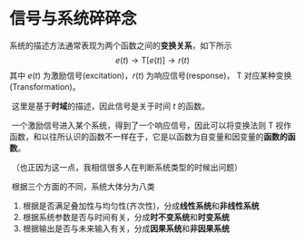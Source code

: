 # 信号与系统碎碎念

​		系统的描述方法通常表现为两个函数之间的**变换关系**，如下所示
$$
e(t)\longrightarrow\mathrm T[e(t)]\longrightarrow r(t)
$$
​		其中 $e(t)$ 为激励信号(excitation)，$r(t)$ 为响应信号(response)， $\mathrm T$ 对应某种变换(Transformation)。

​		这里是基于**时域**的描述，因此信号是关于时间 $t$ 的函数。

​		一个激励信号进入某个系统，得到了一个响应信号，因此可以将变换法则 $\mathrm T$ 视作函数，和以往所认识的函数不一样在于，它是以函数为自变量和因变量的**函数的函数**。

​		（也正因为这一点，我相信很多人在判断系统类型的时候出问题）

​		根据三个方面的不同，系统大体分为八类

1. 根据是否满足叠加性与均匀性(齐次性)，分成**线性系统**和**非线性系统**
2. 根据系统参数是否与时间有关，分成**时不变系统**和**时变系统**
3. 根据输出是否与未来输入有关，分成**因果系统**和**非因果系统**


